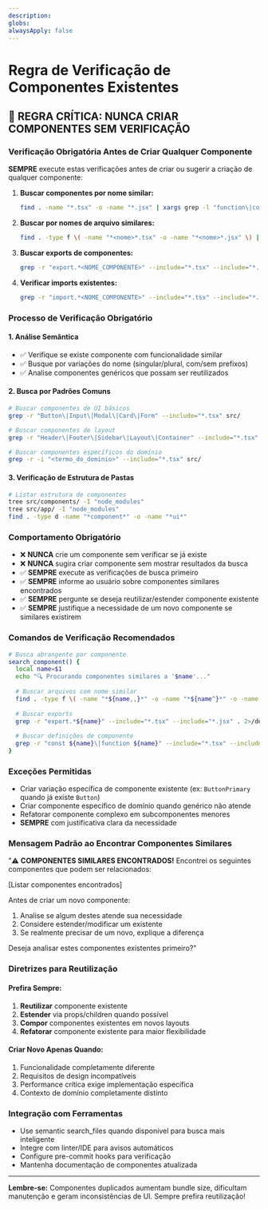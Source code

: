 ```yaml
---
description:
globs:
alwaysApply: false
---
```

# Regra de Verificação de Componentes Existentes

## 🚫 REGRA CRÍTICA: NUNCA CRIAR COMPONENTES SEM VERIFICAÇÃO

### Verificação Obrigatória Antes de Criar Qualquer Componente

**SEMPRE** execute estas verificações antes de criar ou sugerir a criação de qualquer componente:

1. **Buscar componentes por nome similar:**
   ```bash
   find . -name "*.tsx" -o -name "*.jsx" | xargs grep -l "function\|const.*=.*=>" | xargs grep -i "<NOME_COMPONENTE>"
   ```

2. **Buscar por nomes de arquivo similares:**
   ```bash
   find . -type f \( -name "*<nome>*.tsx" -o -name "*<nome>*.jsx" \) | head -20
   ```

3. **Buscar exports de componentes:**
   ```bash
   grep -r "export.*<NOME_COMPONENTE>" --include="*.tsx" --include="*.jsx" .
   ```

4. **Verificar imports existentes:**
   ```bash
   grep -r "import.*<NOME_COMPONENTE>" --include="*.tsx" --include="*.jsx" .
   ```

### Processo de Verificação Obrigatório

#### 1. **Análise Semântica**
- ✅ Verifique se existe componente com funcionalidade similar
- ✅ Busque por variações do nome (singular/plural, com/sem prefixos)
- ✅ Analise componentes genéricos que possam ser reutilizados

#### 2. **Busca por Padrões Comuns**
```bash
# Buscar componentes de UI básicos
grep -r "Button\|Input\|Modal\|Card\|Form" --include="*.tsx" src/

# Buscar componentes de layout
grep -r "Header\|Footer\|Sidebar\|Layout\|Container" --include="*.tsx" src/

# Buscar componentes específicos do domínio
grep -r -i "<termo_do_dominio>" --include="*.tsx" src/
```

#### 3. **Verificação de Estrutura de Pastas**
```bash
# Listar estrutura de componentes
tree src/components/ -I "node_modules"
tree src/app/ -I "node_modules" 
find . -type d -name "*component*" -o -name "*ui*"
```

### Comportamento Obrigatório

- ❌ **NUNCA** crie um componente sem verificar se já existe
- ❌ **NUNCA** sugira criar componente sem mostrar resultados da busca
- ✅ **SEMPRE** execute as verificações de busca primeiro
- ✅ **SEMPRE** informe ao usuário sobre componentes similares encontrados
- ✅ **SEMPRE** pergunte se deseja reutilizar/estender componente existente
- ✅ **SEMPRE** justifique a necessidade de um novo componente se similares existirem

### Comandos de Verificação Recomendados

```bash
# Busca abrangente por componente
search_component() {
  local name=$1
  echo "🔍 Procurando componentes similares a '$name'..."
  
  # Buscar arquivos com nome similar
  find . -type f \( -name "*${name,,}*" -o -name "*${name^}*" -o -name "*${name^^}*" \) \( -name "*.tsx" -o -name "*.jsx" \)
  
  # Buscar exports
  grep -r "export.*${name}" --include="*.tsx" --include="*.jsx" . 2>/dev/null
  
  # Buscar definições de componente
  grep -r "const ${name}\|function ${name}" --include="*.tsx" --include="*.jsx" . 2>/dev/null
}
```

### Exceções Permitidas

- Criar variação específica de componente existente (ex: `ButtonPrimary` quando já existe `Button`)
- Criar componente específico de domínio quando genérico não atende
- Refatorar componente complexo em subcomponentes menores
- **SEMPRE** com justificativa clara da necessidade

### Mensagem Padrão ao Encontrar Componentes Similares

"⚠️ **COMPONENTES SIMILARES ENCONTRADOS!**
Encontrei os seguintes componentes que podem ser relacionados:

[Listar componentes encontrados]

Antes de criar um novo componente:
1. Analise se algum destes atende sua necessidade
2. Considere estender/modificar um existente
3. Se realmente precisar de um novo, explique a diferença

Deseja analisar estes componentes existentes primeiro?"

### Diretrizes para Reutilização

#### **Prefira Sempre:**
1. **Reutilizar** componente existente
2. **Estender** via props/children quando possível
3. **Compor** componentes existentes em novos layouts
4. **Refatorar** componente existente para maior flexibilidade

#### **Criar Novo Apenas Quando:**
1. Funcionalidade completamente diferente
2. Requisitos de design incompatíveis
3. Performance crítica exige implementação específica
4. Contexto de domínio completamente distinto

### Integração com Ferramentas

- Use semantic search_files quando disponível para busca mais inteligente
- Integre com linter/IDE para avisos automáticos
- Configure pre-commit hooks para verificação
- Mantenha documentação de componentes atualizada

---

**Lembre-se:** Componentes duplicados aumentam bundle size, dificultam manutenção e geram inconsistências de UI. Sempre prefira reutilização!
